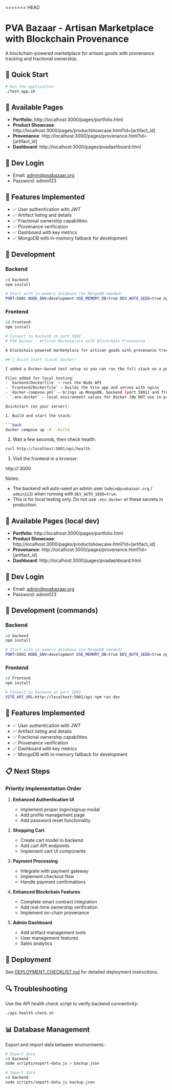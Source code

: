 <<<<<<< HEAD
# PVA Bazaar - Artisan Marketplace with Blockchain Provenance

A blockchain-powered marketplace for artisan goods with provenance tracking and fractional ownership.

## 🚀 Quick Start

```bash
# Run the application
./test-app.sh
```

## 📱 Available Pages

- **Portfolio**: http://localhost:3000/pages/portfolio.html
- **Product Showcase**: http://localhost:3000/pages/productshowcase.html?id=[artifact_id]
- **Provenance**: http://localhost:3000/pages/provenance.html?id=[artifact_id]
- **Dashboard**: http://localhost:3000/pages/pvadashboard.html

## 👤 Dev Login

- Email: admin@pvabazaar.org
- Password: admin123

## 🧩 Features Implemented

- ✅ User authentication with JWT
- ✅ Artifact listing and details
- ✅ Fractional ownership capabilities
- ✅ Provenance verification
- ✅ Dashboard with key metrics
- ✅ MongoDB with in-memory fallback for development

## 🔧 Development

### Backend

```bash
cd backend
npm install

# Start with in-memory database (no MongoDB needed)
PORT=5001 NODE_ENV=development USE_MEMORY_DB=true DEV_AUTO_SEED=true npm run dev
```

### Frontend

```bash
cd Frontend
npm install

# Connect to backend on port 5001
# PVA Bazaar - Artisan Marketplace with Blockchain Provenance

A blockchain-powered marketplace for artisan goods with provenance tracking and fractional ownership.

## 🚀 Quick Start (Local Docker)

I added a Docker-based test setup so you can run the full stack on a personal server before deploying to Vercel.

Files added for local testing:
- `backend/Dockerfile` — runs the Node API
- `Frontend/Dockerfile` — builds the Vite app and serves with nginx
- `docker-compose.yml` — brings up MongoDB, backend (port 5001) and frontend (port 3000)
- `.env.docker` — local environment values for Docker (do NOT use in production)

Quickstart (on your server):

1. Build and start the stack:

```bash
docker compose up -d --build
```

2. Wait a few seconds, then check health:

```bash
curl http://localhost:5001/api/health
```

3. Visit the frontend in a browser:

http://<server-ip-or-hostname>:3000

Notes:
- The backend will auto-seed an admin user (`admin@pvabazaar.org` / `admin123`) when running with `DEV_AUTO_SEED=true`.
- This is for local testing only. Do not use `.env.docker` or these secrets in production.

## 📱 Available Pages (local dev)

- **Portfolio**: http://localhost:3000/pages/portfolio.html
- **Product Showcase**: http://localhost:3000/pages/productshowcase.html?id=[artifact_id]
- **Provenance**: http://localhost:3000/pages/provenance.html?id=[artifact_id]
- **Dashboard**: http://localhost:3000/pages/pvadashboard.html

## 👤 Dev Login

- Email: admin@pvabazaar.org
- Password: admin123

## 🔧 Development (commands)

### Backend

```bash
cd backend
npm install

# Start with in-memory database (no MongoDB needed)
PORT=5001 NODE_ENV=development USE_MEMORY_DB=true DEV_AUTO_SEED=true npm run dev
```

### Frontend

```bash
cd Frontend
npm install

# Connect to backend on port 5001
VITE_API_URL=http://localhost:5001/api npm run dev
```

## 🧩 Features Implemented

- ✅ User authentication with JWT
- ✅ Artifact listing and details
- ✅ Fractional ownership capabilities
- ✅ Provenance verification
- ✅ Dashboard with key metrics
- ✅ MongoDB with in-memory fallback for development

## 📋 Next Steps

### Priority Implementation Order

1. **Enhanced Authentication UI**
   - Implement proper login/signup modal
   - Add profile management page
   - Add password reset functionality

2. **Shopping Cart**
   - Create cart model in backend
   - Add cart API endpoints
   - Implement cart UI components

3. **Payment Processing**
   - Integrate with payment gateway
   - Implement checkout flow
   - Handle payment confirmations

4. **Enhanced Blockchain Features**
   - Complete smart contract integration
   - Add real-time ownership verification
   - Implement on-chain provenance

5. **Admin Dashboard**
   - Add artifact management tools
   - User management features
   - Sales analytics

## 🚀 Deployment

See [DEPLOYMENT_CHECKLIST.md](./DEPLOYMENT_CHECKLIST.md) for detailed deployment instructions.

## 🔍 Troubleshooting

Use the API health check script to verify backend connectivity:

```bash
./api-health-check.sh
```

## 📊 Database Management

Export and import data between environments:

```bash
# Export data
cd backend
node scripts/export-data.js > backup.json

# Import data
cd backend
node scripts/import-data.js backup.json
```
